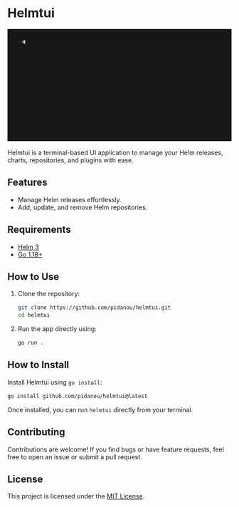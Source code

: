 # Helmtui

<img alt="Demo of Soramail" src="demos/overview.gif" width="1200" />

Helmtui is a terminal-based UI application to manage your Helm releases, charts, repositories, and plugins with ease.

## Features

- Manage Helm releases effortlessly.
- Add, update, and remove Helm repositories.

## Requirements

- [Helm 3](https://helm.sh/docs/intro/install/)
- [Go 1.18+](https://go.dev/doc/install)

## How to Use

1. Clone the repository:

   ```bash
   git clone https://github.com/pidanou/helmtui.git
   cd helmtui
   ```

2. Run the app directly using:
   ```bash
   go run .
   ```

## How to Install

Install Helmtui using `go install`:

```bash
go install github.com/pidanou/helmtui@latest
```

Once installed, you can run `helmtui` directly from your terminal.

## Contributing

Contributions are welcome! If you find bugs or have feature requests, feel free to open an issue or submit a pull request.

## License

This project is licensed under the [MIT License](LICENSE).
